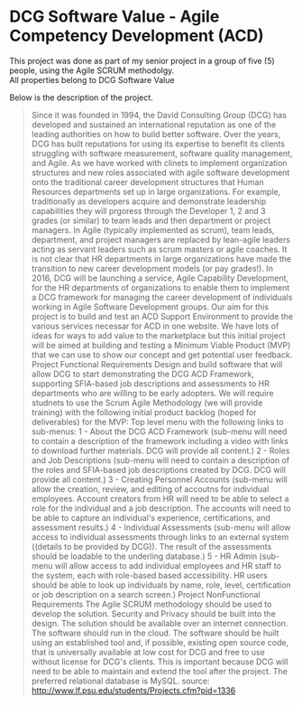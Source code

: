 # DCG Software Value - Agile Competency Development (ACD) 
This project was done as part of my senior project in a group of five (5) people, using the Agile SCRUM methodolgy. <br/>
All properties belong to DCG Software Value

Below is the description of the project. 

>Since it was founded in 1994, the David Consulting Group (DCG) has developed and sustained an international reputation as one of the leading authorities on how to build better software. Over the years, DCG has built reputations for using its expertise to benefit its clients struggling with software measurement, software quality management, and Agile. As we have worked with clinets to implement organization structures and new roles associated with agile software development onto the traditional career development structures that Human Resources departments set up in large organizations. For example, traditionally as developers acquire and demonstrate leadership capabilities they will prgoress through the Developer 1, 2 and 3 grades (or similar) to team leads and then department or project managers. In Agile (typically implemented as scrum), team leads, department, and project managers are replaced by lean-agile leaders acting as servant leaders such as scrum masters or agile coaches. It is not clear that HR departments in large organizations have made the transition to new career development models (or pay grades!). In 2016, DCG will be launching a service, Agile Capability Development, for the HR departments of organizations to enable them to implement a DCG framework for managing the career development of individuals working in Agile Software Development groups. Our aim for this project is to build and test an ACD Support Environment to provide the various services necessar for ACD in one website. We have lots of ideas for ways to add value to the marketplace but this initial project will be aimed at building and testing a Minimum Viable Product (MVP) that we can use to show our concept and get potential user feedback. Project Functional Requirements Design and build software that will allow DCG to start demonstrating the DCG ACD Framework, supporting SFIA-based job descriptions and assessments to HR departments who are willing to be early adopters. We will require studnets to use the Scrum Agile Methodology (we will provide training) with the following initial product backlog (hoped for deliverables) for the MVP: Top level menu with the following links to sub-menus: 1 - About the DCG ACD Framework (sub-menu will need to contain a description of the framework including a video with links to download further materials. DCG will provide all content.) 2 - Roles and Job Descriptions (sub-menu will need to contain a description of the roles and SFIA-based job descriptions created by DCG. DCG will provide all content.) 3 - Creating Personnel Accounts (sub-menu will allow the creation, review, and editing of accoutns for individual employees. Account creators from HR will need to be able to select a role for the individual and a job description. The accounts will need to be able to capture an individual's experience, certifications, and assessment results.) 4 - Individual Assessments (sub-menu will allow access to individual assessments through links to an external system ((details to be provided by DCG)). The result of the assessments should be loadable to the underling database.) 5 - HR Admin (sub-menu will allow access to add individual employees and HR staff to the system, each with role-based based accessibility. HR users should be able to look up individuals by name, role, level, certification or job description on a search screen.) Project NonFunctional Requirements The Agile SCRUM methodology should be used to develop the solution. Security and Privacy should be built into the design. The solution should be available over an internet connection. The software should run in the cloud. The software should be huilt using an established tool and, if possible, existing open source code, that is universally available at low cost for DCG and free to use without license for DCG's clients. This is important because DCG will need to be able to maintain and extend the tool after the project. The preferred relational database is MySQL.
source: http://www.lf.psu.edu/students/Projects.cfm?pid=1336
